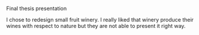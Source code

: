 Final thesis presentation


I chose to redesign small fruit winery. I really liked that winery produce their wines with respect to nature but they are not able to present it right way.
